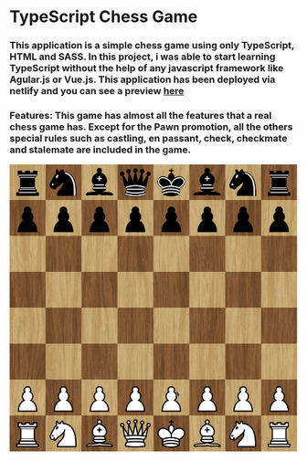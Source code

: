 # TypeScript Chess Game

### This application is a simple chess game using only TypeScript, HTML and SASS. In this project, i was able to start learning TypeScript without the help of any javascript framework like Agular.js or Vue.js. This application has been deployed via netlify and you can see a preview [here](https://moscachess.netlify.app/)

### Features: This game has almost all the features that a real chess game has. Except for the Pawn promotion, all the others special rules such as castling, en passant, check, checkmate and stalemate are included in the game.

![](./public/images/chess.gif)